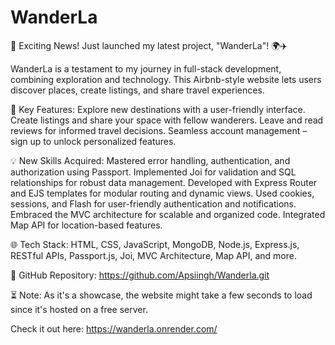 
# WanderLa


🚀 Exciting News! Just launched my latest project, "WanderLa"! 🌍✈️

WanderLa is a testament to my journey in full-stack development, combining exploration and technology. This Airbnb-style website lets users discover places, create listings, and share travel experiences.

🏡 Key Features:
Explore new destinations with a user-friendly interface.
Create listings and share your space with fellow wanderers.
Leave and read reviews for informed travel decisions.
Seamless account management – sign up to unlock personalized features.

💡 New Skills Acquired:
Mastered error handling, authentication, and authorization using Passport.
Implemented Joi for validation and SQL relationships for robust data management.
Developed with Express Router and EJS templates for modular routing and dynamic views.
Used cookies, sessions, and Flash for user-friendly authentication and notifications.
Embraced the MVC architecture for scalable and organized code.
Integrated Map API for location-based features.

🌐 Tech Stack:
HTML, CSS, JavaScript, MongoDB, Node.js, Express.js, RESTful APIs, Passport.js, Joi, MVC Architecture, Map API, and more.

🚀 GitHub Repository:
https://github.com/Apsiingh/Wanderla.git


⏳ Note:
As it's a showcase, the website might take a few seconds to load since it's hosted on a free server.

Check it out here: https://wanderla.onrender.com/
